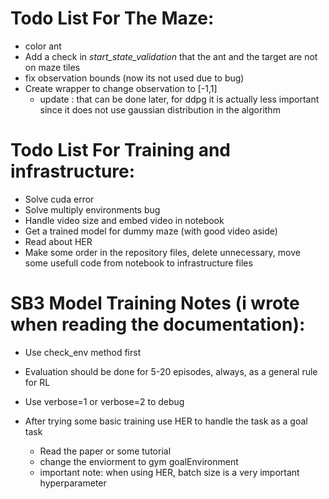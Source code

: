 # Todo List For The Maze:
* color ant
* Add a check in *start_state_validation* that the ant and the target are not on maze tiles
* fix observation bounds (now its not used due to bug)
* Create wrapper to change observation to [-1,1] 
  * update : that can be done later, for ddpg it is actually less important since it does not use gaussian distribution in the algorithm

# Todo List For Training and infrastructure:
* Solve cuda error
* Solve multiply environments bug
* Handle video size and embed video in notebook
* Get a trained model for dummy maze (with good video aside)
* Read about HER
* Make some order in the repository files, delete unnecessary, move some usefull code from notebook to
  infrastructure files

# SB3 Model Training Notes (i wrote when reading the documentation):
* Use check_env method first

* Evaluation should be done for 5-20 episodes, always, as a general rule for RL
  
* Use verbose=1 or verbose=2 to debug

* After trying some basic training use HER to handle the task as a goal task
    * Read the paper or some tutorial
    * change the enviorment to gym goalEnvironment
    * important note: when using HER, batch size is a very important hyperparameter
    